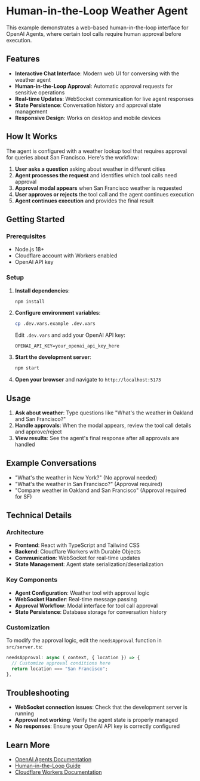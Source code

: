 # Human-in-the-Loop Weather Agent

This example demonstrates a web-based human-in-the-loop interface for OpenAI Agents, where certain tool calls require human approval before execution.

## Features

- **Interactive Chat Interface**: Modern web UI for conversing with the weather agent
- **Human-in-the-Loop Approval**: Automatic approval requests for sensitive operations
- **Real-time Updates**: WebSocket communication for live agent responses
- **State Persistence**: Conversation history and approval state management
- **Responsive Design**: Works on desktop and mobile devices

## How It Works

The agent is configured with a weather lookup tool that requires approval for queries about San Francisco. Here's the workflow:

1. **User asks a question** asking about weather in different cities
2. **Agent processes the request** and identifies which tool calls need approval
3. **Approval modal appears** when San Francisco weather is requested
4. **User approves or rejects** the tool call and the agent continues execution
5. **Agent continues execution** and provides the final result

## Getting Started

### Prerequisites

- Node.js 18+
- Cloudflare account with Workers enabled
- OpenAI API key

### Setup

1. **Install dependencies**:

   ```bash
   npm install
   ```

2. **Configure environment variables**:

   ```bash
   cp .dev.vars.example .dev.vars
   ```

   Edit `.dev.vars` and add your OpenAI API key:

   ```
   OPENAI_API_KEY=your_openai_api_key_here
   ```

3. **Start the development server**:

   ```bash
   npm start
   ```

4. **Open your browser** and navigate to `http://localhost:5173`

## Usage

1. **Ask about weather**: Type questions like "What's the weather in Oakland and San Francisco?"
2. **Handle approvals**: When the modal appears, review the tool call details and approve/reject
3. **View results**: See the agent's final response after all approvals are handled

## Example Conversations

- "What's the weather in New York?" (No approval needed)
- "What's the weather in San Francisco?" (Approval required)
- "Compare weather in Oakland and San Francisco" (Approval required for SF)

## Technical Details

### Architecture

- **Frontend**: React with TypeScript and Tailwind CSS
- **Backend**: Cloudflare Workers with Durable Objects
- **Communication**: WebSocket for real-time updates
- **State Management**: Agent state serialization/deserialization

### Key Components

- **Agent Configuration**: Weather tool with approval logic
- **WebSocket Handler**: Real-time message passing
- **Approval Workflow**: Modal interface for tool call approval
- **State Persistence**: Database storage for conversation history

### Customization

To modify the approval logic, edit the `needsApproval` function in `src/server.ts`:

```typescript
needsApproval: async (_context, { location }) => {
  // Customize approval conditions here
  return location === "San Francisco";
},
```

## Troubleshooting

- **WebSocket connection issues**: Check that the development server is running
- **Approval not working**: Verify the agent state is properly managed
- **No responses**: Ensure your OpenAI API key is correctly configured

## Learn More

- [OpenAI Agents Documentation](https://openai.github.io/openai-agents-js/)
- [Human-in-the-Loop Guide](https://openai.github.io/openai-agents-js/guides/human-in-the-loop/)
- [Cloudflare Workers Documentation](https://developers.cloudflare.com/workers/)
